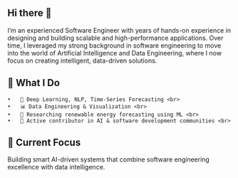 ## Hi there 👋

I’m an experienced Software Engineer with years of hands-on experience in designing and building scalable and high-performance applications.
Over time, I leveraged my strong background in software engineering to move into the world of Artificial Intelligence and Data Engineering, where I now focus on creating intelligent, data-driven solutions.

## 🚀 What I Do<br>
	•	🧠 Deep Learning, NLP, Time-Series Forecasting <br>
	•	📊 Data Engineering & Visualization <br>
	•	🌱 Researching renewable energy forecasting using ML <br>
	•	🤝 Active contributor in AI & software development communities <br>

## 🎯 Current Focus<br>

Building smart AI-driven systems that combine software engineering excellence with data intelligence.<br>

